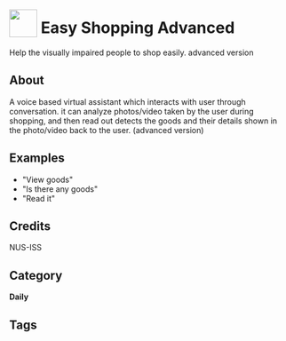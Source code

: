 # <img src="https://raw.githack.com/FortAwesome/Font-Awesome/master/svgs/solid/robot.svg" card_color="#22A7F0" width="50" height="50" style="vertical-align:bottom"/> Easy Shopping Advanced
Help the visually impaired people to shop easily. advanced version

## About
A voice based virtual assistant which interacts with user through conversation. it can analyze photos/video taken by the user during shopping, and then read out detects the goods and their details shown in the photo/video back to the user. (advanced version)

## Examples
* "View goods"
* "Is there any goods"
* "Read it"

## Credits
NUS-ISS

## Category
**Daily**

## Tags

